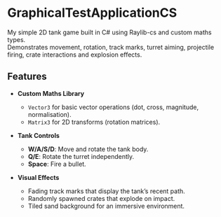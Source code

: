 # GraphicalTestApplicationCS

My simple 2D tank game built in C# using Raylib-cs and custom maths types.  
Demonstrates movement, rotation, track marks, turret aiming, projectile firing, crate interactions and explosion effects.

## Features

- **Custom Maths Library**  
  - `Vector3` for basic vector operations (dot, cross, magnitude, normalisation).  
  - `Matrix3` for 2D transforms (rotation matrices).

- **Tank Controls**  
  - **W/A/S/D**: Move and rotate the tank body.  
  - **Q/E**: Rotate the turret independently.  
  - **Space**: Fire a bullet.

- **Visual Effects**  
  - Fading track marks that display the tank’s recent path.  
  - Randomly spawned crates that explode on impact.  
  - Tiled sand background for an immersive environment.
